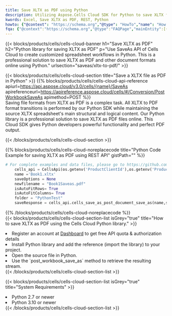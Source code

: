 ```yaml
---
title: Save XLTX as PDF using Python 
description: Utilizing Aspose.Cells Cloud SDK for Python to save XLTX format file as PDF format file. 
kwords: Excel, Save XLTX as PDF, REST, Python
howto: {"@context": "https://schema.org","@type": "HowTo","name": "How to save XLTX as PDF using the Cells Cloud Python library.","description": "How to save XLTX as PDF using the Cells Cloud Python library.","image": {"@type": "ImageObject"},"url": "/python/saveas/xltx-to-pdf/","step": [{ "@type": "HowToStep","name": "How to save XLTX as PDF using the Cells Cloud Python library. step 1", "image": {"@type": "ImageObject",},"url": "/python/saveas/xltx-to-pdf/","text": "Register an account at <a href='https://dashboard.aspose.cloud/'>Dashboard</a> to get free API quota & authorization details",},{ "@type": "HowToStep","name": "How to save XLTX as PDF using the Cells Cloud Python library. step 1", "image": {"@type": "ImageObject",},"url": "/python/saveas/xltx-to-pdf/","text": "Install Python library and add the reference (import the library) to your project.",},{ "@type": "HowToStep","name": "How to save XLTX as PDF using the Cells Cloud Python library. step 1", "image": {"@type": "ImageObject",},"url": "/python/saveas/xltx-to-pdf/","text": "Open the source file in Python.",},{ "@type": "HowToStep","name": "How to save XLTX as PDF using the Cells Cloud Python library. step 1", "image": {"@type": "ImageObject",},"url": "/python/saveas/xltx-to-pdf/","text": "Use the `post_workbook_save_as` method to retrieve the resulting stream.",}, ],"supply": {"@type": "HowToSupply","name": "document"},"tool": [{"@type": "HowToTool","name": "PyCharm, Visual Studio Code, Sublime, Eclipse"},{"@type": "HowToTool","name": "Aspose Cells"}],"totalTime": "PT6M"}
fqa: {"@context":"https://schema.org","@type":"FAQPage","mainEntity":[{"@type":"Question","name":"Why save file as other formats file in C# using REST API?","acceptedAnswer":{"@type":"Answer","text":"Documents are encoded in many ways, and some files may be incompatible with the software you use. To open and read such files, just save them as appropriate file formats.<br/><ol><li>Install .NET SDK and add the reference (import the library) to your project.</li><li>Open the source file in C# using REST API.</li><li>Call the PostWorkbookSaveAsRequest() method, passing an output filename with required extension.</li><li>Get the result of save as a separate file.</li></ol>"}},{"@type":"Question","name":"What file formats can I save as with your C# library?","acceptedAnswer":{"@type":"Answer","text":"We support a variety of file formats for conversion using .NET library, including XLSX, Excel, xls , PDF, CSV, HTML, Markdown, XML, PNG, JPG, TIFF, Json, TXT and many more."}},{"@type":"Question","name":"What is the maximum allowed file size for conversion using this .NET library?","acceptedAnswer":{"@type":"Answer","text":"There are no file size limits for format conversions using .NET library."}}]}
---
```



{{< blocks/products/cells/cells-cloud-banner h1="Save XLTX as PDF" h2="Python library for saving XLTX as PDF" p="Use SaveAs API of Cells Cloud to create customized spreadsheet workflows in Python. This is a professional solution to save XLTX as PDF and other document formats online using Python." urlsection="saveas/xltx-to-pdf/" >}}

{{< blocks/products/cells/cells-cloud-section  title="Save a XLTX file as PDF in Python" >}}
{{% blocks/products/cells/cells-cloud-api-reference  apiurl=https://api.aspose.cloud/v3.0/cells/{name}/SaveAs  apireferenceurl=https://apireference.aspose.cloud/cells/#/Conversion/PostWorkbookSaveAs  apimethod=POST %}}
<br/>
Saving file formats from XLTX as PDF is a complex task. All XLTX to PDF format transitions is performed by our Python SDK while maintaining the source XLTX spreadsheet's main structural and logical content. Our Python library is a professional solution to save XLTX as PDF files online. This Cloud SDK gives Python developers powerful functionality and perfect PDF output.

{{< /blocks/products/cells/cells-cloud-section >}}

{{% blocks/products/cells/cells-cloud-noreplacecode title="Python Code Example for saving XLTX as PDF using REST API" gistPath="" %}}
  
```python
# For complete examples and data files, please go to https://github.com/aspose-cells-cloud/aspose-cells-cloud-python/
    cells_api = CellsApi(os.getenv('ProductClientId'),os.getenv('ProductClientSecret'))
    name ='Book1.xltx'    
    saveOptions = None
    newfilename = "Book1Saveas.pdf"
    isAutoFitRows= True
    isAutoFitColumns= True
    folder = "PythonTest"
    saveResponse = cells_api.cells_save_as_post_document_save_as(name,save_options=saveOptions, newfilename=(folder +'/' + newfilename),folder=folder)
```
  
{{% /blocks/products/cells/cells-cloud-noreplacecode  %}}
<br/>
{{< blocks/products/cells/cells-cloud-section-list isGrey="true"  title="How to save XLTX as PDF using the Cells Cloud Python library." >}}
<li>Register an account at <a href="https://dashboard.aspose.cloud/">Dashboard</a> to get free API quota & authorization details</li>
<li>Install Python library and add the reference (import the library) to your project.</li>
<li>Open the source file in Python.</li>
<li>Use the `post_workbook_save_as` method to retrieve the resulting stream.</li>
{{< /blocks/products/cells/cells-cloud-section-list >}}

{{< blocks/products/cells/cells-cloud-section-list isGrey="true"  title="System Requirements" >}}
<li>Python 2.7 or newer</li>
<li>Python 3.10 or newer</li>
{{< /blocks/products/cells/cells-cloud-section-list >}}

